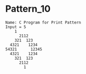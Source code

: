 # Pattern_10



	Name: C Program for Print Pattern
	Input = 5
		1
	      2112
	    321  123
	  4321    1234
	54321      12345
	  4321    1234
	    321  123
	      2112
	        1	

